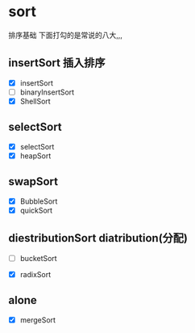 # sort
排序基础
下面打勾的是常说的八大,,,
## insertSort 插入排序
  - [x] insertSort
  - [ ] binaryInsertSort  
  - [x] ShellSort
 
## selectSort
  - [x] selectSort
  - [x] heapSort
 
## swapSort
  - [x] BubbleSort
  - [x] quickSort
 
## diestributionSort diatribution(分配)
  - [ ] bucketSort
  - [x] radixSort
  
  
## alone 
  - [x] mergeSort
  

  
  